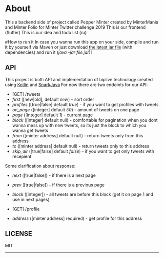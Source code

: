 # About
This a backend side of project called Pepper Minter created by MinterMania and Minter Folio for Minter Twitter challenge 2019
This is our frontend (flutter)
This is our idea and todo list (ru)

#How to run it
In case you wanna run this app on your side, compile and run it by yourself via Maven or just download[ the latest jar file](https://github.com/mintermania/pepperminter-backend/tree/master/target " the latest jar file") (with dependencies) and run it (*java -jar file.jar*)!

## API
This project is both API and implementation of biplive technology created using [Kotlin](https://kotlinlang.org/ "Kotlin") and [SparkJava](http://sparkjava.com/ "SparkJava")
For now there are two endoints for our API:
- [GET] /tweets
 - *first* ([new|old], default *new*) - sort order
 - *profiles* ([true|false] default *true*) - if you want to get profiles with tweets
 - *on_page* ([integer] default *50*) - amount of tweets on one page
 - *page* ([integer] default *1*) - current page
 - *block* ([integer] default null) - comfortable for pagination when you dont wanna mess up with new tweets, so its just the block to which you wanna get tweets
 - *from* ([minter address] default null) - return tweets only from this address
 - *to* ([minter address] default null) - return tweets only to this address
 - *skip_air* ([true|false] default *false*) - if you want to get only tweets with recepient
 
 Some clarification about response:
  - *next* ([true|false]) - if there is a next page
  - *prev* ([true|false]) - if there is a previous page
  - *block* ([integer]) - all tweets are before this block (get it on page 1 and use in next pages)
  
- [GET] /profile
 - *address* ([minter address] required) - get profile for this address
 
## LICENSE
MIT
****